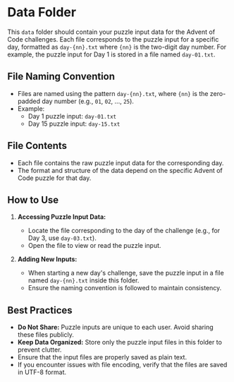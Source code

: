 # Data Folder

This `data` folder should contain your puzzle input data for the Advent of Code challenges. Each file corresponds to the puzzle input for a specific day, formatted as `day-{nn}.txt` where `{nn}` is the two-digit day number. For example, the puzzle input for Day 1 is stored in a file named `day-01.txt`.

## File Naming Convention

- Files are named using the pattern `day-{nn}.txt`, where `{nn}` is the zero-padded day number (e.g., `01`, `02`, ..., `25`).
- Example:
  - Day 1 puzzle input: `day-01.txt`
  - Day 15 puzzle input: `day-15.txt`

## File Contents

- Each file contains the raw puzzle input data for the corresponding day.
- The format and structure of the data depend on the specific Advent of Code puzzle for that day.

## How to Use

1. **Accessing Puzzle Input Data:**
   - Locate the file corresponding to the day of the challenge (e.g., for Day 3, use `day-03.txt`).
   - Open the file to view or read the puzzle input.

2. **Adding New Inputs:**
   - When starting a new day's challenge, save the puzzle input in a file named `day-{nn}.txt` inside this folder.
   - Ensure the naming convention is followed to maintain consistency.

## Best Practices

- **Do Not Share:** Puzzle inputs are unique to each user. Avoid sharing these files publicly.
- **Keep Data Organized:** Store only the puzzle input files in this folder to prevent clutter.
- Ensure that the input files are properly saved as plain text.
- If you encounter issues with file encoding, verify that the files are saved in UTF-8 format.